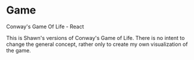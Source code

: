 # Game

Conway's Game Of Life - React

This is Shawn's versions of Conway's Game of Life. There is no intent to change the general concept, rather only to create my own visualization of the game.

